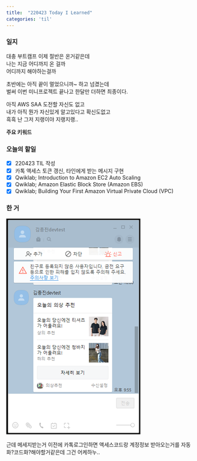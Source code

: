 ```yaml
---
title:  "220423 Today I Learned"
categories: 'til'
---
```

<!-- 
![aas](/assets/til/220328til1.png)

<img src="/assets/til/220328til1.png" width="100%" height="100%"> -->



### 일지

대충 부트캠프 이제 절반은 온거같은데   
나는 지금 어디까지 온 걸까    
어디까지 해야하는걸까    

초반에는 아직 끝이 멀었으니까~ 하고 넘겼는데  
벌써 이번 미니프로젝트 끝나고 한달만 더하면 최종이다.  

아직 AWS SAA 도전할 자신도 없고   
내가 아직 뭔가 자신있게 알고있다고 확신도없고   
흑흑 난 그저 지랭이야 지랭지랭..  

**주요 키워드**



### 오늘의 할일

- [x] 220423 TIL 작성
- [x] 카톡 액세스 토큰 갱신, 타인에게 받는 메시지 구현
- [x] Qwiklab; Introduction to Amazon EC2 Auto Scaling
- [x] Qwiklab; Amazon Elastic Block Store (Amazon EBS)
- [x] Qwiklab; Building Your First Amazon Virtual Private Cloud (VPC)

### 한 거

![kt](/assets/images/til271.png)

근데 메세지받는거 이전에 카톡로그인하면 액세스코드랑 계정정보 받아오는거를 자동화?코드화?해야할거같은데 그건 어케하누..   

